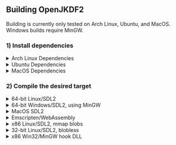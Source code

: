 ## Building OpenJKDF2

Building is currently only tested on Arch Linux, Ubuntu, and MacOS. Windows builds require MinGW.

### 1) Install dependencies

<details>
  <summary>Arch Linux Dependencies</summary>

```
# All
pacman -S cmake base-devel make python python-pip bison imagemagick
pip3 install cogapp

# Win32/MinGW
pacman -S mingw-w64

# Linux 32-bit
pacman -S multilib-devel lib32-sdl2 lib32-sdl2_mixer lib32-glew lib32-openal

# Linux 64-bit
pacman -S clang sdl2 sdl2_mixer glew openal

# WebAssembly
pacaur -S emscripten
```
</details>

<details>
  <summary>Ubuntu Dependencies</summary>

```
# All
apt install build-essential cmake make python3 python3-pip bison imagemagick
pip3 install cogapp

# Win32/MinGW
apt install mingw-w64

# Linux 32-bit
# TODO find equivalents: multilib-devel lib32-sdl2 lib32-glew lib32-openal

# Linux 64-bit
apt install clang libsdl2-dev libsdl2-mixer-dev libopenal-dev libglew-dev

# WebAssembly
# TODO find equivalents: emscripten
```

Add the following to the end of ~/.bashrc:
```
export PATH=$PATH:~/.local/bin
```
</details>

<details>
  <summary>MacOS Dependencies</summary>

Before starting, install Xcode. This is required for OpenGL headers, among other things.
```
# All
brew install cmake make python3 imagemagick
pip3 install cogapp generate-iconset

# After installing cogapp, make sure the following is in your ~/.zshrc:
# export PATH=$PATH:$HOME/Library/Python/3.8/bin

# Win32/MinGW building
brew install mingw-w64

# MacOS 64-bit
brew install openal-soft sdl2 sdl2_mixer glew

# WebAssembly
brew install emscripten
```
</details>

### 2) Compile the desired target

<details>
  <summary>64-bit Linux/SDL2</summary>

64-bit Linux supports both x86_64 and ARM64 targets, and has been tested on Intel, NVIDIA and V3D (Raspberry Pi 4) graphics cards.

```
mkdir -p build
cd build

cmake ..
make -j10
```
</details>

<details>
  <summary>64-bit Windows/SDL2, using MinGW</summary>

64-bit Windows can be cross-compiled from Linux or MacOS, and has been tested on Intel and NVIDIA graphics cards.

```
./build_win64.sh
```
</details>

<details>
  <summary>MacOS SDL2</summary>

A full, universal MacOS appbundle can be created using
```
./distpkg_macos.sh
```

Otherwise, a plain binary and single-architecture appbundle can be compiled using:
```
mkdir -p build_darwin64
cd build_darwin64

cmake ..
make -j10
codesign -s - openjkdf2-64
```
</details>

<details>
  <summary>Emscripten/WebAssembly</summary>

WASM builds are semi-supported, but break often. The last tested tag for WASM is `v0.2.0`.

```
mkdir -p wasm_out
```

Copy your `episode/` and `resource/` directory to `wasm_out`, then

```
rm -rf build_emcc
mkdir -p build_emcc
cd build_emcc
cmake .. --toolchain ../cmake_modules/wasm_toolchain.cmake
make -j10
```
</details>

<details>
  <summary>x86 Linux/SDL2, mmap blobs</summary>

OpenJKDF2 supports an experimental hybrid compilation for Linux/SDL2 which uses `JK.EXE` for any unimplemented functions. Compile using: 

```
mkdir -p build_blobs
cd build_blobs

cmake .. -DOPENJKDF2_USE_BLOBS=true
make -j10
``` 

then copy `openjkdf2` to the same directory as JK.EXE and run it. *JK.EXE version 1.0.0 is required in order to use blobs!*

`mmap` is used to maintain all `.rodata`, `.data`, and `.bss` variables in the same addresses as `JK.EXE`, and if `openjkdf2` invokes an unimplemented function, it will jump to the mapped `JK.EXE` implementation.
</details>

<details>
  <summary>32-bit Linux/SDL2, blobless</summary>

```
mkdir -p build
cd build

cmake .. --toolchain ../cmake_modules/linux_32_toolchain.cmake
make -j10
```
</details>

<details>
  <summary>x86 Win32/MinGW hook DLL</summary>

`./build.sh`
</details>